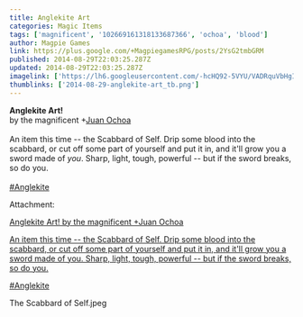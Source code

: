 ```yaml
---
title: Anglekite Art
categories: Magic Items
tags: ['magnificent', '102669161318133687366', 'ochoa', 'blood']
author: Magpie Games
link: https://plus.google.com/+MagpiegamesRPG/posts/2YsG2tmbGRM
published: 2014-08-29T22:03:25.287Z
updated: 2014-08-29T22:03:25.287Z
imagelink: ['https://lh6.googleusercontent.com/-hcHQ92-5VYU/VADRquVbHgI/AAAAAAAAAIU/I0Q65jg_RxI/w1167-h2048/The%2BScabbard%2Bof%2BSelf.jpeg']
thumblinks: ['2014-08-29-anglekite-art_tb.png']
---
```


<b>Anglekite Art!</b><br />by the magnificent <span class="proflinkWrapper"><span class="proflinkPrefix">+</span><a class="proflink" href="https://plus.google.com/102669161318133687366" oid="102669161318133687366">Juan Ochoa</a></span><br /><br />An item this time -- the Scabbard of Self. Drip some blood into the scabbard, or cut off some part of yourself and put it in, and it&#39;ll grow you a sword made of <i>you</i>. Sharp, light, tough, powerful -- but if the sword breaks, so do you. <br /><br /><a rel="nofollow" class="ot-hashtag" href="https://plus.google.com/s/%23Anglekite/posts">#Anglekite</a>


Attachment:

<a href='https://plus.google.com/photos/108700787999569584362/albums/6053068423840848817/6053068431108546050?sqi=100084733231320276299&sqsi=e3b2fc20-ccea-48a2-a2e3-e987b7a21233'>Anglekite Art!
by the magnificent +Juan Ochoa

An item this time -- the Scabbard of Self. Drip some blood into the scabbard, or cut off some part of yourself and put it in, and it'll grow you a sword made of you. Sharp, light, tough, powerful -- but if the sword breaks, so do you.

#Anglekite</a>


The Scabbard of Self.jpeg
